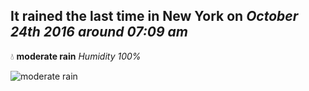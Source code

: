 ## It rained the last time in New York on *October 24th 2016 around 07:09 am*
💧  **moderate rain** *Humidity 100%*

![moderate rain](http://openweathermap.org/img/w/10n.png)
